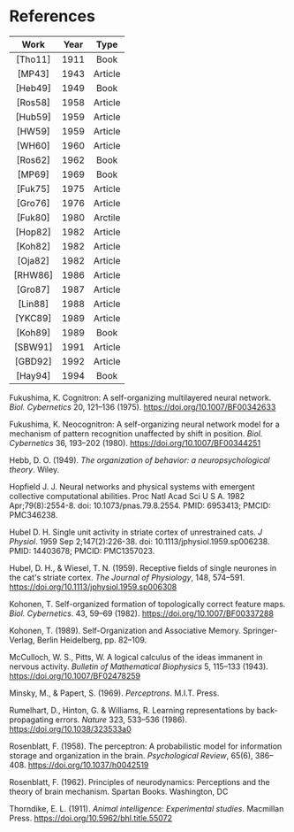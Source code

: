 # References
|   Work    |  Year  |   Type  |
| :-------: | :----: | :-----: |
|  [Tho11]  |  1911  | Book    |
|  [MP43]   |  1943  | Article |
|  [Heb49]  |  1949  | Book    |
|  [Ros58]  |  1958  | Article |
|  [Hub59]  |  1959  | Article |
|  [HW59]   |  1959  | Article |
|  [WH60]   |  1960  | Article |
|  [Ros62]  |  1962  | Book    |
|  [MP69]   |  1969  | Book    |
|  [Fuk75]  |  1975  | Article |
|  [Gro76]  |  1976  | Article | 
|  [Fuk80]  |  1980  | Arctile |
|  [Hop82]  |  1982  | Article |
|  [Koh82]  |  1982  | Article |
|  [Oja82]  |  1982  | Article |
|  [RHW86]  |  1986  | Article |
|  [Gro87]  |  1987  | Article |
|  [Lin88]  |  1988  | Article |
|  [YKC89]  |  1989  | Article |
|  [Koh89]  |  1989  | Book    |
|  [SBW91]  |  1991  | Article |
|  [GBD92]  |  1992  | Article |
|  [Hay94]  |  1994  | Book    |

Fukushima, K. Cognitron: A self-organizing multilayered neural network. _Biol. Cybernetics_ 20, 121–136 (1975). https://doi.org/10.1007/BF00342633

Fukushima, K. Neocognitron: A self-organizing neural network model for a mechanism of pattern recognition unaffected by shift in position. _Biol. Cybernetics_ 36, 193–202 (1980). https://doi.org/10.1007/BF00344251

Hebb, D. O. (1949). _The organization of behavior: a neuropsychological theory_. Wiley.

Hopfield J. J. Neural networks and physical systems with emergent collective computational abilities. Proc Natl Acad Sci U S A. 1982 Apr;79(8):2554-8. doi: 10.1073/pnas.79.8.2554. PMID: 6953413; PMCID: PMC346238.

Hubel D. H. Single unit activity in striate cortex of unrestrained cats. _J Physiol_. 1959 Sep 2;147(2):226-38. doi: 10.1113/jphysiol.1959.sp006238. PMID: 14403678; PMCID: PMC1357023.

Hubel, D. H., & Wiesel, T. N. (1959). Receptive fields of single neurones in the cat's striate cortex. _The Journal of Physiology_, 148, 574–591. https://doi.org/10.1113/jphysiol.1959.sp006308

Kohonen, T. Self-organized formation of topologically correct feature maps. _Biol. Cybernetics_. 43, 59–69 (1982). https://doi.org/10.1007/BF00337288

Kohonen, T. (1989). Self-Organization and Associative Memory. Springer-Verlag, Berlin Heidelberg, pp. 82–109.

McCulloch, W. S., Pitts, W. A logical calculus of the ideas immanent in nervous activity. _Bulletin of Mathematical Biophysics_ 5, 115–133 (1943). https://doi.org/10.1007/BF02478259

Minsky, M., & Papert, S. (1969). _Perceptrons_. M.I.T. Press.

Rumelhart, D., Hinton, G. & Williams, R. Learning representations by back-propagating errors. _Nature_ 323, 533–536 (1986). https://doi.org/10.1038/323533a0

Rosenblatt, F. (1958). The perceptron: A probabilistic model for information storage and organization in the brain. _Psychological Review_, 65(6), 386–408. https://doi.org/10.1037/h0042519

Rosenblatt, F. (1962). Principles of neurodynamics: Perceptions and the theory of brain mechanism. Spartan Books. Washington, DC

Thorndike, E. L. (1911). _Animal intelligence: Experimental studies_. Macmillan Press. https://doi.org/10.5962/bhl.title.55072

